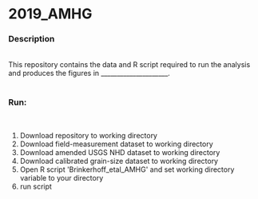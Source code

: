 # 2019_AMHG

<b><h3>Description</h3></b>
<br>
This repository contains the data and R script required to run the analysis and produces the figures in _____________________.
<br><br>
<b><h3>Run:</h3></b>
<br>
1) Download repository to working directory
2) Download field-measurement dataset to working directory
3) Download amended USGS NHD dataset to working directory
4) Download calibrated grain-size dataset to working directory
5) Open R script 'Brinkerhoff_etal_AMHG' and set working directory variable to your directory
6) run script
